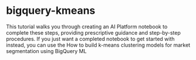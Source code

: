 # bigquery-kmeans
This tutorial walks you through creating an AI Platform notebook to complete these steps, providing prescriptive guidance and step-by-step procedures. If you just want a completed notebook to get started with instead, you can use the How to build k-means clustering models for market segmentation using BigQuery ML
